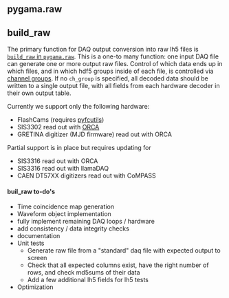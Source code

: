 ## pygama.raw

## build_raw

The primary function for DAQ output conversion into raw lh5 files is [`build_raw` in `pygama.raw`](build_raw.py). This is a one-to many function: one input DAQ file can generate one or more output raw files. Control of which data ends up in which files, and in which hdf5 groups inside of each file, is controlled via [channel groups](ch_group.py). If no `ch_group` is specified, all decoded data should be written to a single output file, with all fields from each hardware decoder in their own output table.

Currently we support only the following hardware:
* FlashCams (requires [pyfcutils](https://github.com/legend-exp/pyfcutils))
* SIS3302 read out with [ORCA](https://github.com/unc-enap/Orca)
* GRETINA digitizer (MJD firmware) read out with ORCA

Partial support is in place but requires updating for
* SIS3316 read out with ORCA
* SIS3316 read out with llamaDAQ
* CAEN DT57XX digitizers read out with CoMPASS

#### buil_raw to-do's
* Time coincidence map generation
* Waveform object implementation
* fully implement remaining DAQ loops / hardware
* add consistency / data integrity checks
* documentation
* Unit tests
   * Generate raw file from a "standard" daq file with expected output to screen
   * Check that all expected columns exist, have the right number of rows, and check md5sums of their data
   * Add a few additional lh5 fields for lh5 tests
* Optimization
